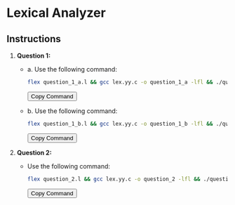 # Lexical Analyzer

## Instructions

1. **Question 1:**
    - a. Use the following command:
       ```bash
       flex question_1_a.l && gcc lex.yy.c -o question_1_a -lfl && ./question_1_a input.txt
       ```
      <button onclick="copyToClipboard('flex question_1_a.l && gcc lex.yy.c -o question_1_a -lfl && ./question_1_a input.txt')">
      Copy Command</button>

    - b. Use the following command:
       ```bash
       flex question_1_b.l && gcc lex.yy.c -o question_1_b -lfl && ./question_1_b input.txt output.txt
       ```
      <button onclick="copyToClipboard('flex question_1_b.l && gcc lex.yy.c -o question_1_b -lfl && ./question_1_b input.txt output.txt')">
      Copy Command</button>

2. **Question 2:**
    - Use the following command:
       ```bash
       flex question_2.l && gcc lex.yy.c -o question_2 -lfl && ./question_2 input.txt output.txt
       ```
      <button onclick="copyToClipboard('flex question_2.l && gcc lex.yy.c -o question_2 -lfl && ./question_2 input.txt output.txt')">
      Copy Command</button>
